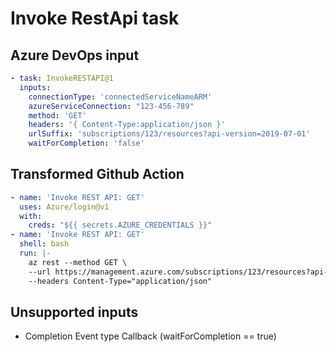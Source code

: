 # Invoke RestApi task

## Azure DevOps input

```yaml
- task: InvokeRESTAPI@1
  inputs:
    connectionType: 'connectedServiceNameARM'
    azureServiceConnection: "123-456-789"
    method: 'GET'
    headers: '{ Content-Type:application/json }' 
    urlSuffix: 'subscriptions/123/resources?api-version=2019-07-01'
    waitForCompletion: 'false'
```

## Transformed Github Action

```yaml
- name: 'Invoke REST API: GET'
  uses: Azure/login@v1
  with:
    creds: "${{ secrets.AZURE_CREDENTIALS }}"
- name: 'Invoke REST API: GET'
  shell: bash
  run: |-
    az rest --method GET \
    --url https://management.azure.com/subscriptions/123/resources?api-version=2019-07-01 \
    --headers Content-Type="application/json"
```

## Unsupported inputs
- Completion Event type Callback (waitForCompletion == true)